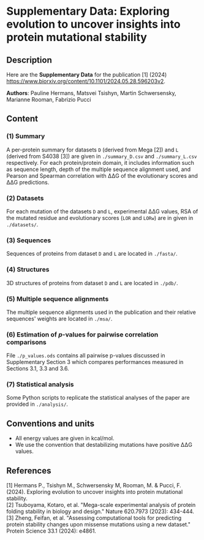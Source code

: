 

# Supplementary Data: Exploring evolution to uncover insights into protein mutational stability

## Description

Here are the **Supplementary Data** for the publication [1] (2024) <https://www.biorxiv.org/content/10.1101/2024.05.28.596203v2>.

**Authors**: Pauline Hermans, Matsvei Tsishyn, Martin Schwersensky, Marianne Rooman, Fabrizio Pucci

## Content

### (1) Summary

A per-protein summary for datasets `D` (derived from Mega [2]) and `L` (derived from S4038 [3]) are given in `./summary_D.csv` and `./summary_L.csv` respectively. 
For each protein/protein domain, it includes information such as sequence length, depth of the multiple sequence alignment used, and Pearson and Spearman correlation with ΔΔG of the evolutionary scores and ΔΔG predictions.

### (2) Datasets

For each mutation of the datasets `D` and `L`, experimental ΔΔG values, RSA of the mutated residue and evolutionary scores (`LOR` and `LORw`) are in given in `./datasets/`.

### (3) Sequences

Sequences of proteins from dataset `D` and `L` are located in `./fasta/`.

### (4) Structures

3D structures of proteins from dataset `D` and `L` are located in `./pdb/`.

### (5) Multiple sequence alignments

The multiple sequence alignments used in the publication and their relative sequences' weights are located in `./msa/`.

### (6) Estimation of $p$-values for pairwise correlation comparisons

File `./p_values.ods` contains all pairwise p-values discussed in Supplementary Section 3 which compares performances measured in Sections 3.1, 3.3 and 3.6.

### (7) Statistical analysis

Some Python scripts to replicate the statistical analyses of the paper are provided in `./analysis/`.

## Conventions and units

- All energy values are given in kcal/mol.
- We use the convention that destabilizing mutations have positive ΔΔG values.

## References

  [1] Hermans P., Tsishyn M., Schwersensky M, Rooman, M. & Pucci, F. (2024). Exploring evolution to uncover insights into protein mutational stability.  
  [2] Tsuboyama, Kotaro, et al. "Mega-scale experimental analysis of protein folding stability in biology and design." Nature 620.7973 (2023): 434-444.  
  [3] Zheng, Feifan, et al. "Assessing computational tools for predicting protein stability changes upon missense mutations using a new dataset." Protein Science 33.1 (2024): e4861.  
